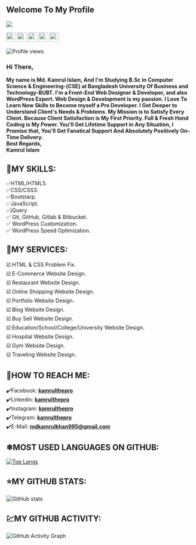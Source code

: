 ## Welcome To My Profile


![](https://pbs.twimg.com/profile_banners/1348241338844684291/1647192967/1080x360)



<p><a href="https://www.twitter.com/mokkapps"><img src="https://img.shields.io/badge/twitter-%231DA1F2.svg?&style=for-the-badge&logo=twitter&logoColor=white" height=25></a> <a href="https://www.linkedin.com/in/mokkapps"><img src="https://img.shields.io/badge/linkedin-%230077B5.svg?&style=for-the-badge&logo=linkedin&logoColor=white" height=25></a> <a href="https://www.instagram.com/mokkapps/"><img src="https://img.shields.io/badge/instagram-%23E4405F.svg?&style=for-the-badge&logo=instagram&logoColor=white" height=25></a> <a href="https://medium.com/@MokkappsDev"><img src="https://img.shields.io/badge/medium-%2312100E.svg?&style=for-the-badge&logo=medium&logoColor=white" height=25></a> <a href="https://dev.to/mokkapps"><img src="https://img.shields.io/badge/DEV.TO-%230A0A0A.svg?&style=for-the-badge&logo=dev-dot-to&logoColor=white" height=25></a></p>



![Profile views](https://gpvc.arturio.dev/kamrulthepro)<br>


### Hi There,<br>
**My name is Md. Kamrul Islam, And I'm Studying B.Sc in Computer Science & Engineering-(CSE) at Bangladesh University Of Business and Technology-BUBT. I'm a Front-End Web Designer & Developer, and also WordPress Expert. Web Design & Development is my passion. I Love To Learn New Skills to Become myself a Pro Developer. I Get Deeper to Understand Client's Needs & Problems. My Mission is to Satisfy Every Client. Because Client Satisfaction is My First Priority. Full & Fresh Hand Coding is My Power. You'll Get Lifetime Support in Any Situation, I Promise that, You'll Get Fanatical Support And Absolutely Positively On-Time Delivery.<br>
Best Regards,<br>
Kamrul Islam**



## 🎡MY SKILLS:<br>
✅HTML/HTML5.<br>
✅CSS/CSS3.<br>
✅Bootstarp.<br>
✅JavaScript.<br>
✅jQuery<br>
✅ Git, GitHub, Gitlab & Bitbucket.<br>
✅ WordPress Customization.<br>
✅ WordPress Speed Optimization.<br>



## 🔰MY SERVICES:<br>
☑️ HTML & CSS Problem Fix.<br>
☑️ E-Commerce Website Design.<br>
☑️ Restaurant Website Design.<br>
☑️ Online Shopping Website Design.<br>
☑️ Portfolio Website Design.<br>
☑️ Blog Website Design.<br>
☑️ Buy Sell Website Design.<br>
☑️ Education/School/College/University Website Design.<br>
☑️ Hospital Website Design.<br>
☑️ Gym Website Design.<br>
☑️ Traveling Website Design.<br>


## 💬HOW TO REACH ME:<br>
✔️Facebook: **[kamrulthepro](https://www.facebook.com/kamrulthepro)<br>**
✔️Linkedin: **[kamrulthepro](https://www.linkedin.com/in/kamrulthepro/)<br>**
✔️Instagram: **[kamrulthepro](https://www.instagram.com/kamrulthepro/)<br>**
✔️Telegram: **[kamrulthepro](https://t.me/kamrulthepro)<br>**
✔️E-Mail: **mdkamrulkhan995@gmail.com**


<!-- [<img src='https://cdn.jsdelivr.net/npm/simple-icons@3.0.1/icons/github.svg' alt='github' height='40'>](https://github.com/kamrulthepro)  [<img src='https://cdn.jsdelivr.net/npm/simple-icons@3.0.1/icons/linkedin.svg' alt='linkedin' height='40'>](https://www.linkedin.com/in/kamrulthepro/)  [<img src='https://cdn.jsdelivr.net/npm/simple-icons@3.0.1/icons/facebook.svg' alt='facebook' height='40'>](https://www.facebook.com/kamrulthepro)  [<img src='https://cdn.jsdelivr.net/npm/simple-icons@3.0.1/icons/instagram.svg' alt='instagram' height='40'>](https://www.instagram.com/kamrul_the_pro/)  [<img src='https://cdn.jsdelivr.net/npm/simple-icons@3.0.1/icons/twitter.svg' alt='twitter' height='40'>](https://twitter.com/kamrul_the_pro)  [<img src='https://cdn.jsdelivr.net/npm/simple-icons@3.0.1/icons/codepen.svg' alt='codepen' height='40'>](https://codepen.io/kamrulthepro)   -->

<!-- <a href='https://archiveprogram.github.com/'><img src='https://raw.githubusercontent.com/acervenky/animated-github-badges/master/assets/acbadge.gif' width='40' height='40'></a> <a href='https://docs.github.com/en/developers'><img src='https://raw.githubusercontent.com/acervenky/animated-github-badges/master/assets/devbadge.gif' width='40' height='40'></a> <a href='https://github.com/pricing'><img src='https://raw.githubusercontent.com/acervenky/animated-github-badges/master/assets/pro.gif' width='40' height='40'></a> <a href='https://stars.github.com/'><img src='https://raw.githubusercontent.com/acervenky/animated-github-badges/master/assets/starbadge.gif' width='35' height='35'></a> <a href='https://docs.github.com/en/github/supporting-the-open-source-community-with-github-sponsors'><img src='https://raw.githubusercontent.com/acervenky/animated-github-badges/master/assets/sponsorbadge.gif' width='35' height='35'></a>  -->


## ❄MOST USED LANGUAGES ON GITHUB:<br>
[![Top Langs](https://github-readme-stats.vercel.app/api/top-langs/?username=kamrulthepro)](https://github.com/anuraghazra/github-readme-stats)

## ⭐MY GITHUB STATS:<br>
![GitHub stats](https://github-readme-stats.vercel.app/api?username=kamrulthepro&show_icons=true&count_private=true)  

## 💹MY GITHUB ACTIVITY:<br>
![GitHub Activity Graph](https://activity-graph.herokuapp.com/graph?username=kamrulthepro)  

 
